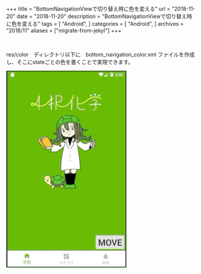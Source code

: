 +++
title = "BottomNavigationViewで切り替え時に色を変える"
url = "2018-11-20"
date = "2018-11-20"
description = "BottomNavigationViewで切り替え時に色を変える"
tags = [
    "Android",
]
categories = [
    "Android",
]
archives = "2018/11"
aliases = ["migrate-from-jekyl"]
+++

<br>

res/color　ディレクトリ以下に　bottom_navigation_color.xml ファイルを作成し、そこにstateごとの色を書くことで実現できます。

![alt](1.gif)

<script src="https://gist.github.com/O-Junpei/007d3ffed0270e0cd6fe205e3b7e41c4.js"></script>
